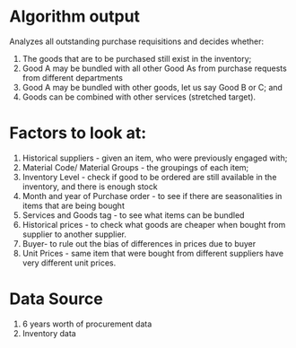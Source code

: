 # Algorithm output
Analyzes all outstanding purchase requisitions and decides whether:

1. The goods that are to be purchased still exist in the inventory;
2. Good A may be bundled with all other Good As from purchase requests from different departments
3. Good A may be bundled with other goods, let us say Good B or C; and
3. Goods can be combined with other services (stretched target).

# Factors to look at:
1. Historical suppliers - given an item, who were previously engaged with;
2. Material Code/ Material Groups - the groupings of each item;
3. Inventory Level - check if good to be ordered are still available in the inventory, and there is enough stock
4. Month and year of Purchase order - to see if there are seasonalities in items that are being bought
5. Services and Goods tag - to see what items can be bundled
6. Historical prices - to check what goods are cheaper when bought from supplier to another supplier.
7. Buyer- to rule out the bias of differences in prices due to buyer 
8. Unit Prices - same item that were bought from different suppliers have very different unit prices.

# Data Source
1. 6 years worth of procurement data
2. Inventory data
